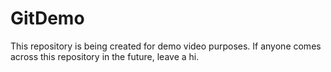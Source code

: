 # GitDemo
This repository is being created for demo video purposes.
If anyone comes across this repository in the future, leave a hi.
